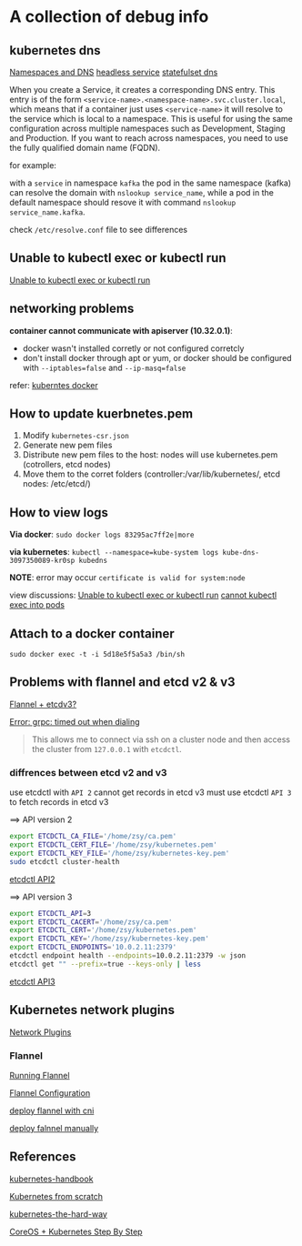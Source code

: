 # A collection of debug info

## kubernetes dns

[Namespaces and DNS](https://kubernetes.io/docs/concepts/overview/working-with-objects/namespaces/)
[headless service](https://kubernetes.io/docs/concepts/services-networking/service/#headless-services)
[statefulset dns](https://kubernetes.io/docs/concepts/workloads/controllers/statefulset/)

When you create a Service, it creates a corresponding DNS entry. This entry is of the form `<service-name>.<namespace-name>.svc.cluster.local`, which means that if a container just uses `<service-name>` it will resolve to the service which is local to a namespace. This is useful for using the same configuration across multiple namespaces such as Development, Staging and Production. If you want to reach across namespaces, you need to use the fully qualified domain name (FQDN).

for example:

with a `service` in namespace `kafka`
the pod in the same namespace (kafka) can resolve the domain with `nslookup service_name`, while
a pod in the default namespace should resove it with command `nslookup service_name.kafka`.

check `/etc/resolve.conf` file to see differences

## Unable to kubectl exec or kubectl run

[Unable to kubectl exec or kubectl run](https://github.com/kelseyhightower/kubernetes-the-hard-way/issues/146)

## networking problems

**container cannot communicate with apiserver (10.32.0.1)**:

* docker wasn't installed corretly or not configured corretcly
* don't install docker through apt or yum, or docker should be configured with `--iptables=false` and `--ip-masq=false`

refer: [kuberntes docker](https://kubernetes.io/docs/getting-started-guides/scratch/#docker)

## How to update kuerbnetes.pem

1. Modify `kubernetes-csr.json`
1. Generate new pem files
1. Distribute new pem files to the host: nodes will use kubernetes.pem (cotrollers, etcd nodes)
1. Move them to the corret folders (controller:/var/lib/kubernetes/, etcd nodes: /etc/etcd/)

## How to view logs

**Via docker**: `sudo docker logs 83295ac7ff2e|more`

**via kubernetes**: `kubectl --namespace=kube-system logs kube-dns-3097350089-kr0sp kubedns`

**NOTE**: error may occur `certificate is valid for system:node`

view discussions: [Unable to kubectl exec or kubectl run](https://github.com/kelseyhightower/kubernetes-the-hard-way/issues/146)
[cannot kubectl exec into pods](https://github.com/kelseyhightower/kubernetes-the-hard-way/issues/159)

## Attach to a docker container

`sudo docker exec -t -i 5d18e5f5a5a3 /bin/sh`

## Problems with flannel and etcd v2 & v3

[Flannel + etcdv3?](https://github.com/coreos/flannel/issues/554)

[Error: grpc: timed out when dialing](https://github.com/coreos/etcd/issues/7336)
> This allows me to connect via ssh on a cluster node and then access the cluster from `127.0.0.1` with `etcdctl`.

### diffrences between etcd v2 and v3

use etcdctl with `API 2` cannot get records in etcd v3
must use etcdctl `API 3` to fetch records in etcd v3

==> API version 2

```bash
export ETCDCTL_CA_FILE='/home/zsy/ca.pem'
export ETCDCTL_CERT_FILE='/home/zsy/kubernetes.pem'
export ETCDCTL_KEY_FILE='/home/zsy/kubernetes-key.pem'
sudo etcdctl cluster-health
```

[etcdctl API2](https://github.com/coreos/etcd/blob/master/etcdctl/READMEv2.md)

==> API version 3

```bash
export ETCDCTL_API=3
export ETCDCTL_CACERT='/home/zsy/ca.pem'
export ETCDCTL_CERT='/home/zsy/kubernetes.pem'
export ETCDCTL_KEY='/home/zsy/kubernetes-key.pem'
export ETCDCTL_ENDPOINTS='10.0.2.11:2379'
etcdctl endpoint health --endpoints=10.0.2.11:2379 -w json
etcdctl get "" --prefix=true --keys-only | less
```

[etcdctl API3](https://github.com/coreos/etcd/tree/master/etcdctl)

## Kubernetes network plugins

[Network Plugins](https://kubernetes.io/docs/concepts/cluster-administration/network-plugins/)

### Flannel

[Running Flannel](https://coreos.com/flannel/docs/latest/running.html)

[Flannel Configuration](https://coreos.com/flannel/docs/latest/configuration.html)

[deploy flannel with cni](https://coreos.com/kubernetes/docs/latest/deploy-workers.html)

[deploy falnnel manually](https://github.com/feiskyer/kubernetes-handbook/blob/master/deploy/centos/node-installation.md)

## References

[kubernetes-handbook](https://github.com/feiskyer/kubernetes-handbook/blob/master/deploy/centos/create-tls-and-secret-key.md)

[Kubernetes from scratch](https://nixaid.com/kubernetes-from-scratch/)

[kubernetes-the-hard-way](https://github.com/kelseyhightower/kubernetes-the-hard-way/blob/4d442675ba44c418be02709f61f192b09c4babc9/docs/01-infrastructure-gcp.md)

[CoreOS + Kubernetes Step By Step](https://coreos.com/kubernetes/docs/latest/getting-started.html)
